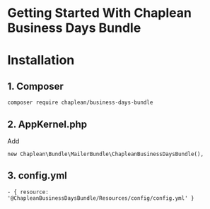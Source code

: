 Getting Started With Chaplean Business Days Bundle
====================================
# Installation

## 1. Composer

```
composer require chaplean/business-days-bundle
```

## 2. AppKernel.php

Add
```
new Chaplean\Bundle\MailerBundle\ChapleanBusinessDaysBundle(),
```

## 3. config.yml

```
- { resource: '@ChapleanBusinessDaysBundle/Resources/config/config.yml' }
```